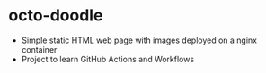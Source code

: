 # octo-doodle 

- Simple static HTML web page with images deployed on a nginx container
- Project to learn GitHub Actions and Workflows
